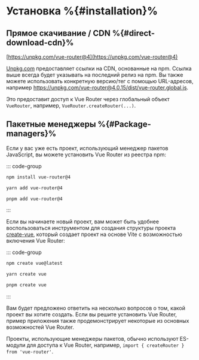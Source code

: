 # Установка %{#installation}%

<VueMasteryLogoLink></VueMasteryLogoLink>

## Прямое скачивание / CDN %{#direct-download-cdn}%

[https://unpkg.com/vue-router@4](https://unpkg.com/vue-router@4)

<!--email_off-->

[Unpkg.com](https://unpkg.com) предоставляет ссылки на CDN, основанные на npm. Ссылка выше всегда будет указывать на последний релиз на npm. Вы также можете использовать конкретную версию/тег с помощью URL-адресов, например https://unpkg.com/vue-router@4.0.15/dist/vue-router.global.js.

<!--/email_off-->

Это предоставит доступ к Vue Router через глобальный объект `VueRouter`, например, `VueRouter.createRouter(...)`.

## Пакетные менеджеры %{#Package-managers}%

Если у вас уже есть проект, использующий менеджер пакетов JavaScript, вы можете установить Vue Router из реестра npm:

::: code-group

```bash [npm]
npm install vue-router@4
```

```bash [yarn]
yarn add vue-router@4
```

```bash [pnpm]
pnpm add vue-router@4
```

:::

Если вы начинаете новый проект, вам может быть удобнее воспользоваться инструментом для создания структуры проекта [create-vue](https://github.com/vuejs/create-vue), который создает проект на основе Vite с возможностью включения Vue Router:

::: code-group

```bash [npm]
npm create vue@latest
```

```bash [yarn]
yarn create vue
```

```bash [pnpm]
pnpm create vue
```

:::

Вам будет предложено ответить на несколько вопросов о том, какой проект вы хотите создать. Если вы решите установить Vue Router, пример приложения также продемонстрирует некоторые из основных возможностей Vue Router.

Проекты, использующие менеджеры пакетов, обычно используют ES-модули для доступа к Vue Router, например, `import { createRouter } from 'vue-router'`.
